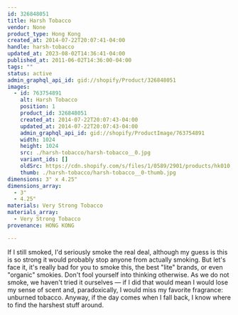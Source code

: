 ```yaml
---
id: 326848051
title: Harsh Tobacco
vendor: None
product_type: Hong Kong
created_at: 2014-07-22T20:07:41-04:00
handle: harsh-tobacco
updated_at: 2023-08-02T14:36:41-04:00
published_at: 2011-06-02T14:36:00-04:00
tags: ""
status: active
admin_graphql_api_id: gid://shopify/Product/326848051
images:
  - id: 763754891
    alt: Harsh Tobacco
    position: 1
    product_id: 326848051
    created_at: 2014-07-22T20:07:43-04:00
    updated_at: 2014-07-22T20:07:43-04:00
    admin_graphql_api_id: gid://shopify/ProductImage/763754891
    width: 1024
    height: 1024
    src: ./harsh-tobacco/harsh-tobacco__0.jpg
    variant_ids: []
    oldSrc: https://cdn.shopify.com/s/files/1/0589/2901/products/hk010.jpeg?v=1406074063
    thumb: ./harsh-tobacco/harsh-tobacco__0-thumb.jpg
dimensions: 3" x 4.25"
dimensions_array:
  - 3"
  - 4.25"
materials: Very Strong Tobacco
materials_array:
  - Very Strong Tobacco
provenance: HONG KONG

---
```


If I still smoked, I'd seriously smoke the real deal, although my guess is this is so strong it would probably stop anyone from actually smoking. But let's face it, it's really bad for you to smoke this, the best "lite" brands, or even "organic" smokies. Don't fool yourself into thinking otherwise. As we do not smoke, we haven't tried it ourselves — if I did that would mean I would lose my sense of scent and, paradoxically, I would miss my favorite fragrance: unburned tobacco. Anyway, if the day comes when I fall back, I know where to find the harshest stuff around.